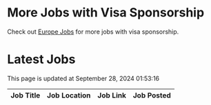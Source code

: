 # More Jobs with Visa Sponsorship

Check out [Europe Jobs](https://github.com/sureshparimi/europejobs#latest-jobs) for more jobs with visa sponsorship.

# Latest Jobs

This page is updated at September 28, 2024 01:53:16

| Job Title | Job Location | Job Link | Job Posted |
| --- | --- | --- | --- |
